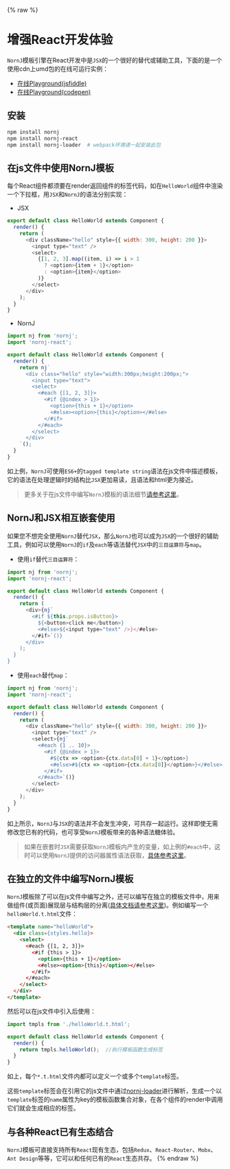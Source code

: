 {% raw %}
# 增强React开发体验

`NornJ`模板引擎在React开发中是`JSX`的一个很好的替代或辅助工具，下面的是一个使用cdn上umd包的在线可运行实例：

* [在线Playground(jsfiddle)](https://jsfiddle.net/joe_sky/n5n9tutj/)
* [在线Playground(codepen)](https://codepen.io/joe_sky/pen/ooPNbj)

## 安装

```sh
npm install nornj
npm install nornj-react
npm install nornj-loader  # webpack环境请一起安装此包
```

## 在js文件中使用NornJ模板

每个React组件都须要在render返回组件的标签代码，如在`HelloWorld`组件中渲染一个下拉框，用`JSX`和`NornJ`的语法分别实现：

* JSX

```js
export default class HelloWorld extends Component {
  render() {
    return (
      <div className="hello" style={{ width: 300, height: 200 }}>
        <input type="text" />
        <select>
          {[1, 2, 3].map((item, i) => i > 1
            ? <option>{item + 1}</option>
            : <option>{item}</option>
          )}
        </select>
      </div>
    );
  }
}
```

* NornJ

```js
import nj from 'nornj';
import 'nornj-react';

export default class HelloWorld extends Component {
  render() {
    return nj`
      <div class="hello" style="width:300px;height:200px;">
        <input type="text">
        <select>
          <#each {[1, 2, 3]}>
            <#if {@index > 1}>
              <option>{this + 1}</option>
              <#else><option>{this}</option></#else>
            </#if>
          </#each>
        </select>
      </div>
    `();
  }
}
```

如上例，`NornJ`可使用`ES6+`的`tagged template string`语法在js文件中描述模板，它的语法在处理逻辑时的结构比`JSX`更加易读，且语法和html更为接近。

> 更多关于在js文件中编写`NornJ`模板的语法细节[请参考这里](../templateSyntax/templateString.md)。

## NornJ和JSX相互嵌套使用

如果您不想完全使用`NornJ`替代`JSX`，那么`NornJ`也可以成为`JSX`的一个很好的辅助工具，例如可以使用`NornJ`的`if`及`each`等语法替代`JSX`中的`三目运算符`与`map`。

* 使用`if`替代`三目运算符`：

```js
import nj from 'nornj';
import 'nornj-react';

export default class HelloWorld extends Component {
  render() {
    return (
      <div>{nj`
        <#if ${this.props.isButton}>
          ${<button>click me</button>}
          <#else>${<input type="text" />}</#else>
        </#if>`()}
      </div>
    );
  }
}
```

* 使用`each`替代`map`：

```js
import nj from 'nornj';
import 'nornj-react';

export default class HelloWorld extends Component {
  render() {
    return (
      <div className="hello" style={{ width: 300, height: 200 }}>
        <input type="text" />
        <select>{nj`
          <#each {1 .. 10}>
            <#if {@index > 1}>
              #${ctx => <option>{ctx.data[0] + 1}</option>}
              <#else>#${ctx => <option>{ctx.data[0]}</option>}</#else>
            </#if>
          </#each>`()}
        </select>
      </div>
    );
  }
}
```

如上所示，`NornJ`与`JSX`的语法并不会发生冲突，可共存一起运行。这样即使无需修改您已有的代码，也可享受`NornJ`模板带来的各种语法糖体验。

> 如果在嵌套时`JSX`需要获取`NornJ`模板内产生的变量，如上例的`#each`中，这时可以使用`NornJ`提供的访问器属性语法获取，[具体参考这里](../templateSyntax/accessor.md)。

## 在独立的文件中编写NornJ模板

`NornJ`模板除了可以在js文件中编写之外，还可以编写在独立的模板文件中，用来做组件(或页面)展现层与结构层的分离([具体文档请参考这里](../api/webpack.md))。例如编写一个`helloWorld.t.html`文件：

```html
<template name="helloWorld">
  <div class={styles.hello}>
    <select>
      <#each {[1, 2, 3]}>
        <#if {this > 1}>
          <option>{this + 1}</option>
          <#else><option>{this}</option></#else>
        </#if>
      </#each>
    </select>
  </div>
</template>
```

然后可以在js文件中引入后使用：

```js
import tmpls from './helloWorld.t.html';

export default class HelloWorld extends Component {
  render() {
    return tmpls.helloWorld();  //执行模板函数生成标签
  }
}
```

如上，每个`*.t.html`文件内都可以定义一个或多个`template`标签。

这些`template`标签会在引用它的js文件中通过[nornj-loader](https://github.com/joe-sky/nornj-loader)进行解析，生成一个以`template`标签的`name`属性为key的模板函数集合对象，在各个组件的render中调用它们就会生成相应的标签。

## 与各种React已有生态结合

`NornJ`模板可直接支持所有`React`现有生态，包括`Redux`、`React-Router`、`Mobx`、`Ant Design`等等，它可以和任何已有的`React`生态共存。
{% endraw %}